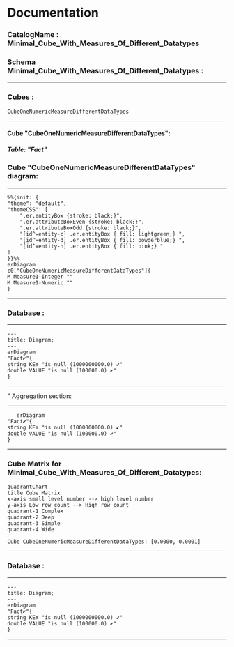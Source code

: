 # Documentation
### CatalogName : Minimal_Cube_With_Measures_Of_Different_Datatypes
### Schema Minimal_Cube_With_Measures_Of_Different_Datatypes : 
---
### Cubes :

    CubeOneNumericMeasureDifferentDataTypes

---
#### Cube "CubeOneNumericMeasureDifferentDataTypes":

    

##### Table: "Fact"

### Cube "CubeOneNumericMeasureDifferentDataTypes" diagram:

---

```mermaid
%%{init: {
"theme": "default",
"themeCSS": [
    ".er.entityBox {stroke: black;}",
    ".er.attributeBoxEven {stroke: black;}",
    ".er.attributeBoxOdd {stroke: black;}",
    "[id^=entity-c] .er.entityBox { fill: lightgreen;} ",
    "[id^=entity-d] .er.entityBox { fill: powderblue;} ",
    "[id^=entity-h] .er.entityBox { fill: pink;} "
]
}}%%
erDiagram
c0["CubeOneNumericMeasureDifferentDataTypes"]{
M Measure1-Integer ""
M Measure1-Numeric ""
}
```
---
### Database :
---
```mermaid
---
title: Diagram;
---
erDiagram
"Fact✔"{
string KEY "is null (1000000000.0) ✔"
double VALUE "is null (100000.0) ✔"
}

```
---
" Aggregation section:

---
```mermaid
   erDiagram
"Fact✔"{
string KEY "is null (1000000000.0) ✔"
double VALUE "is null (100000.0) ✔"
}
```
---
### Cube Matrix for Minimal_Cube_With_Measures_Of_Different_Datatypes:
```mermaid
quadrantChart
title Cube Matrix
x-axis small level number --> high level number
y-axis Low row count --> High row count
quadrant-1 Complex
quadrant-2 Deep
quadrant-3 Simple
quadrant-4 Wide

Cube CubeOneNumericMeasureDifferentDataTypes: [0.0000, 0.0001]
```
---
### Database :
---
```mermaid
---
title: Diagram;
---
erDiagram
"Fact✔"{
string KEY "is null (1000000000.0) ✔"
double VALUE "is null (100000.0) ✔"
}

```
---
